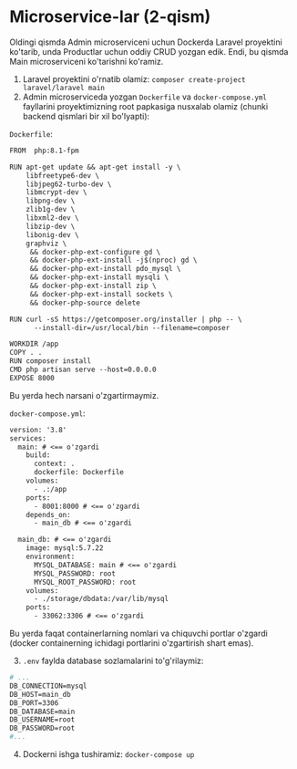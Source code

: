 # Microservice-lar (2-qism)

Oldingi qismda Admin microserviceni uchun Dockerda Laravel proyektini ko'tarib, unda Productlar uchun oddiy CRUD yozgan edik. Endi, bu qismda Main microserviceni ko'tarishni ko'ramiz.

1. Laravel proyektini o'rnatib olamiz: `composer create-project laravel/laravel main`
2. Admin microserviceda yozgan `Dockerfile` va `docker-compose.yml` fayllarini proyektimizning root papkasiga nusxalab olamiz (chunki backend qismlari bir xil bo'lyapti):

`Dockerfile`:

```apache
FROM  php:8.1-fpm

RUN apt-get update && apt-get install -y \
	libfreetype6-dev \
	libjpeg62-turbo-dev \
	libmcrypt-dev \
	libpng-dev \
	zlib1g-dev \
	libxml2-dev \
	libzip-dev \
	libonig-dev \
	graphviz \
     && docker-php-ext-configure gd \
     && docker-php-ext-install -j$(nproc) gd \
     && docker-php-ext-install pdo_mysql \
     && docker-php-ext-install mysqli \
     && docker-php-ext-install zip \
     && docker-php-ext-install sockets \
     && docker-php-source delete

RUN curl -sS https://getcomposer.org/installer | php -- \
      --install-dir=/usr/local/bin --filename=composer

WORKDIR /app
COPY . .
RUN composer install
CMD php artisan serve --host=0.0.0.0
EXPOSE 8000

```

Bu yerda hech narsani o'zgartirmaymiz.

`docker-compose.yml`:

```apache
version: '3.8'
services:
  main: # <== o'zgardi
    build:
      context: .
      dockerfile: Dockerfile
    volumes:
      - .:/app
    ports:
      - 8001:8000 # <== o'zgardi
    depends_on:
      - main_db # <== o'zgardi

  main_db: # <== o'zgardi
    image: mysql:5.7.22
    environment:
      MYSQL_DATABASE: main # <== o'zgardi
      MYSQL_PASSWORD: root
      MYSQL_ROOT_PASSWORD: root
    volumes:
      - ./storage/dbdata:/var/lib/mysql
    ports:
      - 33062:3306 # <== o'zgardi

```

Bu yerda faqat containerlarning nomlari va chiquvchi portlar o'zgardi (docker containerning ichidagi portlarini o'zgartirish shart emas).

3. `.env` faylda database sozlamalarini to'g'rilaymiz:

```apache
# ...
DB_CONNECTION=mysql
DB_HOST=main_db
DB_PORT=3306
DB_DATABASE=main
DB_USERNAME=root
DB_PASSWORD=root
#...
```

4. Dockerni ishga tushiramiz: `docker-compose up`
